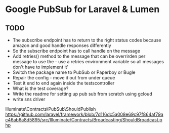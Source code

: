 # Google PubSub for Laravel & Lumen

## TODO


* Tne subscribe endpoint has to return to the right status codes because amazon and good handle responses differently
* So the subscribe endpoint has to call handle on the message
* Add retries() method to the message that can be overrirden per message to use the  - use a retries environment variable so all messages don't have to implement it'
* Switch the package name to PubSub or Paperboy or Bugle
* Repair the config - move it out from under queue
* Test it end to end again inside the testscontroller
* What is the test coverage?
* Write the readme for setting up pub sub from scratch using gcloud
* write sns driver


Illuminate\Contracts\PubSub\ShouldPublish
  https://github.com/laravel/framework/blob/7d116dc5a008e69c97f864af79ac46ab6a8d5895/src/Illuminate/Contracts/Broadcasting/ShouldBroadcast.php

